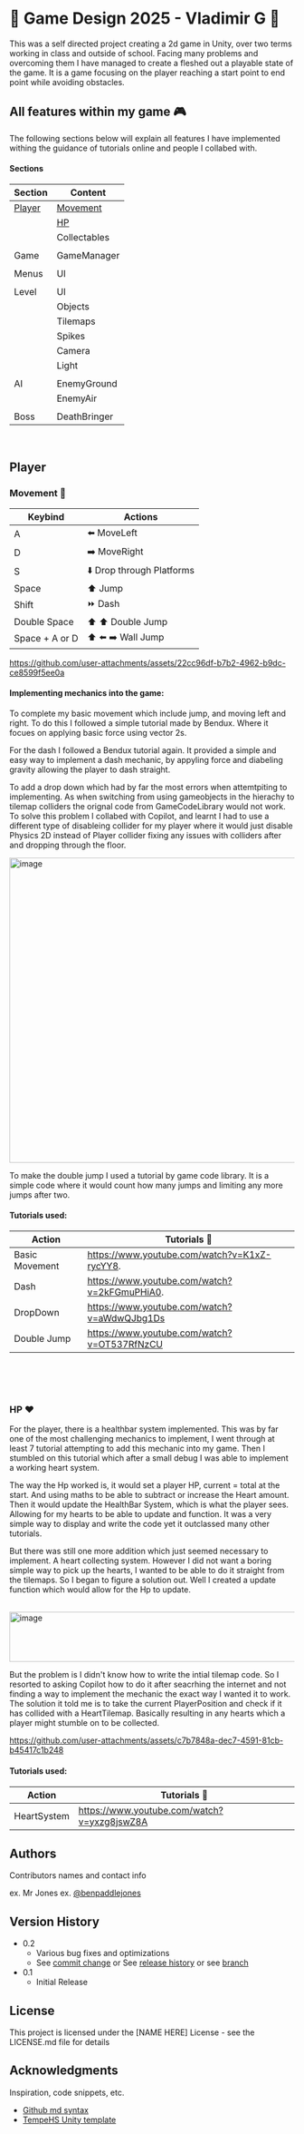 # :space_invader: Game Design 2025 - Vladimir G :space_invader:

This was a self directed project creating a 2d game in Unity, over two terms working in class and outside of school. Facing many problems and overcoming them I have managed to create a fleshed out a playable state of the game. It is a game focusing on the player reaching a start point to end point while avoiding obstacles.

## All features within my game    :video_game:

The following sections below will explain all features I have implemented withing the guidance of tutorials online and people I collabed with.

#### Sections
| Section | Content |
| ------- | ------- |
| [Player](#player) | [Movement](#movement) |
||[HP](#hp)|
||Collectables|
|||
|Game|GameManager|
|||
|Menus|UI|
|||
|Level|UI|
||Objects|
||Tilemaps|
||Spikes|
||Camera|
||Light|
|||
|AI|EnemyGround|
||EnemyAir|
|||
|Boss|DeathBringer|

<br>

<a id="player"></a>
## Player

<a id="movement"></a>
### Movement    :runner:

| Keybind | Actions |
| ------- | ------- |
| A       | :arrow_left: MoveLeft  |
| D  |  :arrow_right: MoveRight|
| S | :arrow_down: Drop through Platforms |
| Space | :arrow_up: Jump |
| Shift | :fast_forward: Dash  |
| Double Space | :arrow_up: :arrow_up: Double Jump |
| Space + A or D|:arrow_up: :arrow_left: :arrow_right: Wall Jump|

https://github.com/user-attachments/assets/22cc96df-b7b2-4962-b9dc-ce8599f5ee0a


#### Implementing mechanics into the game:

To complete my basic movement which include jump, and moving left and right. To do this I followed a simple tutorial made by Bendux. Where it focues on applying basic force using vector 2s. 

For the dash I followed a Bendux tutorial again. It provided a simple and easy way to implement a dash mechanic, by appyling force and diabeling gravity allowing the player to dash straight. 

To add a drop down which had by far the most errors when attemtpiting to implementing. As when switching from using gameobjects in the hierachy to tilemap colliders the orignal code from GameCodeLibrary would not work. To solve this problem I collabed with Copilot, and learnt I had to use a different type of disableing collider for my player where it would just disable Physics 2D instead of Player collider fixing any issues with colliders after and dropping through the floor.

<img width="699" height="538" alt="image" src="https://github.com/user-attachments/assets/af4b8f01-a47a-459f-97f5-de0125abf851" /> </br>

To make the double jump I used a tutorial by game code library. It is a simple code where it would count how many jumps and limiting any more jumps after two. 

#### Tutorials used:

| Action | Tutorials :pencil: |
| ------- | ------- |
| Basic Movement | https://www.youtube.com/watch?v=K1xZ-rycYY8. |
| Dash | https://www.youtube.com/watch?v=2kFGmuPHiA0. |
| DropDown | https://www.youtube.com/watch?v=aWdwQJbg1Ds |
| Double Jump | https://www.youtube.com/watch?v=OT537RfNzCU |

</br>
</br>
</br>

### HP :heart:

For the player, there is a healthbar system implemented. This was by far one of the most challenging mechanics to implement, I went through at least 7 tutorial attempting to add this mechanic into my game. Then I stumbled on this tutorial which after a small debug I was able to implement a working heart system. 

The way the Hp worked is, it would set a player HP, current = total at the start. And using maths to be able to subtract or increase the Heart amount. Then it would update the HealthBar System, which is what the player sees. Allowing for my hearts to be able to update and function. It was a very simple way to display and write the code yet it outclassed many other tutorials.


But there was still one more addition which just seemed necessary to implement. A heart collecting system. However I did not want a boring simple way to pick up the hearts, I wanted to be able to do it straight from the tilemaps. So I began to figure a solution out. Well I created a update function which would allow for the Hp to update.

</br>

<img width="580" height="88" alt="image" src="https://github.com/user-attachments/assets/fb400f41-6a8c-42b8-a291-e4da033942bc" />

</br>

But the problem is I didn't know how to write the intial tilemap code. So I resorted to asking Copilot how to do it after seacrhing the internet and not finding a way to implement the mechanic the exact way I wanted it to work. The solution it told me is to take the current PlayerPosition and check if it has collided with a HeartTilemap. Basically resulting in any hearts which a player might stumble on to be collected.

https://github.com/user-attachments/assets/c7b7848a-dec7-4591-81cb-b45417c1b248


#### Tutorials used:

| Action | Tutorials :pencil: |
| ------- | ------- |
| HeartSystem | https://www.youtube.com/watch?v=yxzg8jswZ8A |

## Authors

Contributors names and contact info

ex. Mr Jones
ex. [@benpaddlejones](https://github.com/benpaddlejones)

## Version History

* 0.2
    * Various bug fixes and optimizations
    * See [commit change]() or See [release history]() or see [branch]()
* 0.1
    * Initial Release

## License

This project is licensed under the [NAME HERE] License - see the LICENSE.md file for details

## Acknowledgments

Inspiration, code snippets, etc.
* [Github md syntax](https://docs.github.com/en/get-started/writing-on-github/getting-started-with-writing-and-formatting-on-github/basic-writing-and-formatting-syntax)
* [TempeHS Unity template](https://github.com/TempeHS/TempeHS_Unity_DevContainer)

